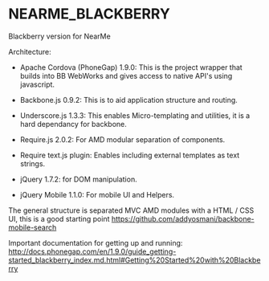 NEARME_BLACKBERRY
=================

Blackberry version for NearMe

Architecture:

- Apache Cordova (PhoneGap) 1.9.0:	This is the project wrapper that builds into BB WebWorks and gives access to native API's using javascript.

- Backbone.js 0.9.2: This is to aid application structure and routing.
- Underscore.js 1.3.3: This enables Micro-templating and utilities, it is a hard dependancy for backbone.
- Require.js 2.0.2: For AMD modular separation of components.
- Require text.js plugin: Enables including external templates as text strings.
- jQuery 1.7.2: for DOM manipulation.
- jQuery Mobile 1.1.0: For mobile UI and Helpers.

The general structure is separated MVC AMD modules with a HTML / CSS UI, this is a good starting point https://github.com/addyosmani/backbone-mobile-search

Important documentation for getting up and running: http://docs.phonegap.com/en/1.9.0/guide_getting-started_blackberry_index.md.html#Getting%20Started%20with%20Blackberry